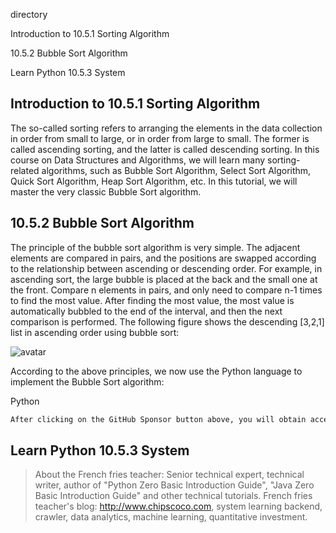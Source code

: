 directory 

Introduction to 10.5.1 Sorting Algorithm 

10.5.2 Bubble Sort Algorithm 

Learn Python 10.5.3 System 

##  Introduction to 10.5.1 Sorting Algorithm 

The so-called sorting refers to arranging the elements in the data collection in order from small to large, or in order from large to small. The former is called ascending sorting, and the latter is called descending sorting. In this course on Data Structures and Algorithms, we will learn many sorting-related algorithms, such as Bubble Sort Algorithm, Select Sort Algorithm, Quick Sort Algorithm, Heap Sort Algorithm, etc. In this tutorial, we will master the very classic Bubble Sort algorithm. 

##  10.5.2 Bubble Sort Algorithm 

The principle of the bubble sort algorithm is very simple. The adjacent elements are compared in pairs, and the positions are swapped according to the relationship between ascending or descending order. For example, in ascending sort, the large bubble is placed at the back and the small one at the front. Compare n elements in pairs, and only need to compare n-1 times to find the most value. After finding the most value, the most value is automatically bubbled to the end of the interval, and then the next comparison is performed. The following figure shows the descending [3,2,1] list in ascending order using bubble sort: 

![avatar]( 603685e807bc23bbb66511e475a30b7c.png) 

According to the above principles, we now use the Python language to implement the Bubble Sort algorithm: 

Python 

 ```python  
After clicking on the GitHub Sponsor button above, you will obtain access permissions to my private code repository ( https://github.com/slowlon/my_code_bar ) to view this blog code. By searching the code number of this blog, you can find the code you need, code number is: 2024020309574554162
 ```  
##  Learn Python 10.5.3 System 

>  About the French fries teacher: Senior technical expert, technical writer, author of "Python Zero Basic Introduction Guide", "Java Zero Basic Introduction Guide" and other technical tutorials. French fries teacher's blog: http://www.chipscoco.com, system learning backend, crawler, data analytics, machine learning, quantitative investment. 

